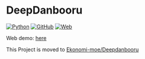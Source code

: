 # DeepDanbooru
[![Python](https://img.shields.io/badge/python-3.7-green)](https://www.python.org/doc/versions/)
[![GitHub](https://img.shields.io/github/license/KichangKim/DeepDanbooru)](https://opensource.org/licenses/MIT)
[![Web](https://img.shields.io/badge/web%20demo-20200915-brightgreen)](https://deep.doyun.me/)

Web demo: [here](https://deep.doyun.me/)

This Project is moved to [Ekonomi-moe/Deepdanbooru](https://github.com/Ekonomi-moe/DeepDanbooru)
